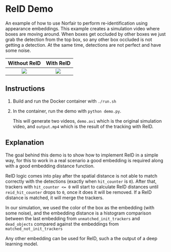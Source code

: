 # ReID Demo

An example of how to use Norfair to perform re-identification using appearance embeddings. This example creates a simulation video where boxes are moving around. When boxes get occluded by other boxes we just grab the detection from the top box, so any other box occluded is not getting a detection. At the same time, detections are not perfect and have some noise.

|       Without ReID        |       With ReID        |
| :-----------------------: | :--------------------: |
| ![](./assets/no_reid.gif) | ![](./assets/reid.gif) |

## Instructions

1. Build and run the Docker container with `./run.sh`
2. In the container, run the demo with `python demo.py`.

    This will generate two videos, `demo.avi` which is the original simulation video, and `output.mp4` which is the result of the tracking with ReID.

## Explanation

The goal behind this demo is to show how to implement ReID in a simple way, for this to work in a real scenario a good embedding is required along with a good embedding distance function.

ReID logic comes into play after the spatial distance is not able to match correctly with the detections (exactly when `hit_counter` is `0`). After that, trackers with `hit_counter <= 0` will start to calculate ReID distances until `reid_hit_counter` drops to `0`, once it does it will be removed. If a ReID distance is matched, it will merge the trackers.

In our simulation, we used the color of the box as the embedding (with some noise), and the embedding distance is a histogram comparison between the last embedding from `unmatched_init_trackers` and `dead_objects` compared against the embeddings from `matched_not_init_trackers`

Any other embedding can be used for ReID, such a the output of a deep learning model.
